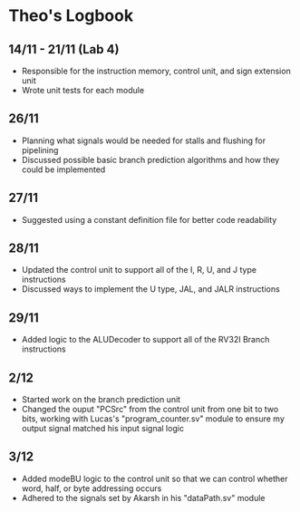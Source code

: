 # Theo's Logbook
## 14/11 - 21/11 (Lab 4)
- Responsible for the instruction memory, control unit, and sign extension unit
- Wrote unit tests for each module

## 26/11
- Planning what signals would be needed for stalls and flushing for pipelining
- Discussed possible basic branch prediction algorithms and how they could be implemented

## 27/11
- Suggested using a constant definition file for better code readability

## 28/11
- Updated the control unit to support all of the I, R, U, and J type instructions
- Discussed ways to implement the U type, JAL, and JALR instructions

## 29/11
- Added logic to the ALUDecoder to support all of the RV32I Branch instructions

## 2/12
- Started work on the branch prediction unit
- Changed the ouput "PCSrc" from the control unit from one bit to two bits, working with Lucas's "program_counter.sv" module to ensure my output signal matched his input signal logic

## 3/12
- Added modeBU logic to the control unit so that we can control whether word, half, or byte addressing occurs
- Adhered to the signals set by Akarsh in his "dataPath.sv" module